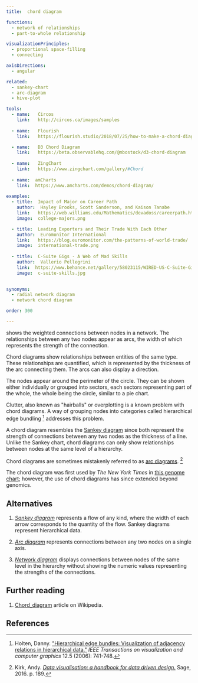 ```yaml
---
title:  chord diagram

functions:
  - network of relationships
  - part-to-whole relationship

visualizationPrinciples:
  - proportional space-filling
  - connecting

axisDirections:
  - angular

related:
  - sankey-chart
  - arc-diagram
  - hive-plot

tools:
  - name:   Circos
    link:   http://circos.ca/images/samples
    
  - name:   Flourish
    link:   https://flourish.studio/2018/07/25/how-to-make-a-chord-diagram/

  - name:   D3 Chord Diagram
    link:   https://beta.observablehq.com/@mbostock/d3-chord-diagram
    
  - name:   ZingChart
    link:   https://www.zingchart.com/gallery/#Chord
    
  - name:  amCharts
    link:  https://www.amcharts.com/demos/chord-diagram/
    
examples:
  - title:  Impact of Major on Career Path
    author:  Hayley Brooks, Scott Sanderson, and Kaison Tanabe
    link:   https://web.williams.edu/Mathematics/devadoss/careerpath.html
    image:  college-majors.png

  - title:  Leading Exporters and Their Trade With Each Other
    author:  Euromonitor International
    link:   https://blog.euromonitor.com/the-patterns-of-world-trade/
    image:  international-trade.png
  
  - title:  C-Suite Gigs - A Web of Mad Skills
    author:  Vallerio Pellegrini
    link:  https://www.behance.net/gallery/58023115/WIRED-US-C-Suite-Gigs
    image:  c-suite-skills.jpg

    
synonyms:
  - radial network diagram
  - network chord diagram

order: 300

---
```


shows the weighted connections between nodes in a network. The relationships between any two nodes appear as arcs, the width of which represents the strength of the connection.

<!--more-->

Chord diagrams show relationships between entities of the same type. These relationships are quantified, which is represented by the thickness of the arc connecting them. The arcs can also display a direction.

The nodes appear around the perimeter of the circle. They can be shown either individually or grouped into sectors, each sectors representing part of the whole, the whole being the circle, similar to a pie chart.

Clutter, also known as "hairballs" or overplotting is a known problem with chord diagrams. A way of grouping nodes into categories called hierarchical edge bundling [^holten] addresses this problem. 

A chord diagram resembles the [Sankey diagram](/sankey-chart) since both represent the strength of connections between any two nodes as the thickness of a line. Unlike the Sankey chart, chord diagrams can only show relationships between nodes at the same level of a hierarchy.

Chord diagrams are sometimes mistakenly referred to as [arc diagrams](/arc-diagram). [^kirk]

The chord diagram was first used by *The New York Times* in [this genome chart](https://archive.nytimes.com/www.nytimes.com/imagepages/2007/01/22/science/20070123_SCI_ILLO.html); however, the use of chord diagrams has since extended beyond genomics.


## Alternatives

1. [*Sankey diagram*](/sankey-diagram) represents a flow of any kind, where the width of each arrow corresponds to the quantity of the flow. Sankey diagrams represent hierarchical data.

2. [*Arc diagram*](/arc-diagram) represents connections between any two nodes on a single axis.

3. [*Network diagram*](/network-diagram) displays connections between nodes of the same level in the hierarchy without showing the numeric values representing the strengths of the connections.


## Further reading
1. [Chord_diagram](https://en.wikipedia.org/wiki/Chord_diagram_(information_visualization)) article on Wikipedia.

## References
[^holten]: Holten, Danny. ["Hierarchical edge bundles: Visualization of adjacency relations in hierarchical data."](https://aviz.fr/wiki/uploads/Teaching2014/bundles_infovis.pdf) *IEEE Transactions on visualization and computer graphics* 12.5 (2006): 741-748.
[^kirk]: Kirk, Andy. [*Data visualisation: a handbook for data driven design.*](https://books.google.com/books?id=ZrCJDAAAQBAJ) Sage, 2016. p. 189. 

